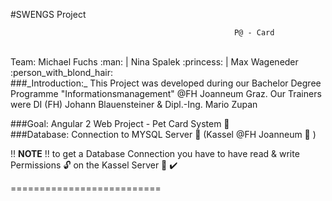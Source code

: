 #SWENGS Project 

                                                      P@ - Card

<br>
Team: Michael Fuchs :man: | Nina Spalek :princess: | Max Wageneder :person_with_blond_hair:
<br>
###_Introduction:_
This Project was developed during our Bachelor Degree Programme "Informationsmanagement" @FH Joanneum Graz.  
Our Trainers were DI (FH) Johann Blauensteiner & Dipl.-Ing. Mario Zupan

###Goal: 
Angular 2 Web Project - Pet Card System :page_facing_up: <br>
###Database:
Connection to MYSQL Server :briefcase: (Kassel @FH Joanneum :office: )

!! **NOTE** !! to get a Database Connection you have to have read & write Permissions :unlock: on the Kassel Server :satellite:  :heavy_check_mark:

==========================
